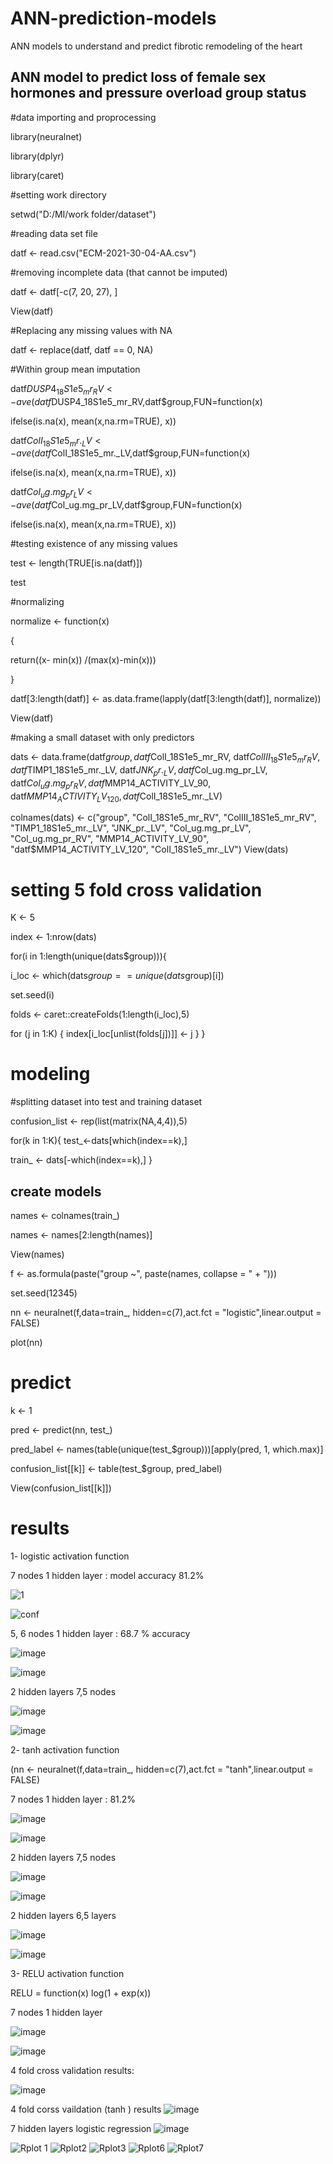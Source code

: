 # ANN-prediction-models
ANN models to understand and predict fibrotic remodeling of the heart

## ANN model to predict loss of female sex hormones and pressure overload group status

#data importing and proprocessing 

library(neuralnet)

library(dplyr)

library(caret)

#setting work directory

setwd("D:/MI/work folder/dataset")

#reading data set file 

datf <- read.csv("ECM-2021-30-04-AA.csv")

#removing incomplete data (that cannot be imputed)

datf <- datf[-c(7, 20, 27), ]

View(datf)

#Replacing any missing values with NA 

datf <- replace(datf, datf == 0, NA)

#Within group mean imputation 

datf$DUSP4_18S1e5_mr_RV<-ave(datf$DUSP4_18S1e5_mr_RV,datf$group,FUN=function(x) 

  ifelse(is.na(x), mean(x,na.rm=TRUE), x))

datf$ColI_18S1e5_mr._LV<-ave(datf$ColI_18S1e5_mr._LV,datf$group,FUN=function(x) 

  ifelse(is.na(x), mean(x,na.rm=TRUE), x))

datf$Col_ug.mg_pr_LV <-ave(datf$Col_ug.mg_pr_LV,datf$group,FUN=function(x) 

  ifelse(is.na(x), mean(x,na.rm=TRUE), x))

#testing existence of any missing values 

test <- length(TRUE[is.na(datf)])

test

#normalizing

normalize <- function(x)

{

  return((x- min(x)) /(max(x)-min(x)))
  
}

datf[3:length(datf)] <- as.data.frame(lapply(datf[3:length(datf)], normalize))

View(datf)

#making a small dataset with only predictors 

dats <- data.frame(datf$group, datf$ColI_18S1e5_mr_RV, datf$ColIII_18S1e5_mr_RV,
                   datf$TIMP1_18S1e5_mr._LV, datf$JNK_pr._LV, datf$Col_ug.mg_pr_LV,
                   datf$Col_ug.mg_pr_RV, datf$MMP14_ACTIVITY_LV_90, datf$MMP14_ACTIVITY_LV_120, datf$ColI_18S1e5_mr._LV)
                   
colnames(dats) <- c("group", "ColI_18S1e5_mr_RV", "ColIII_18S1e5_mr_RV",
                    "TIMP1_18S1e5_mr._LV", "JNK_pr._LV", "Col_ug.mg_pr_LV", "Col_ug.mg_pr_RV",
                    "MMP14_ACTIVITY_LV_90", "datf$MMP14_ACTIVITY_LV_120", "ColI_18S1e5_mr._LV")
View(dats)

# setting 5 fold cross validation 

K <- 5

index <- 1:nrow(dats)

for(i in 1:length(unique(dats$group))){

  i_loc <- which(dats$group==unique(dats$group)[i])
  
  set.seed(i)
  
  folds <- caret::createFolds(1:length(i_loc),5)
  
  for (j in 1:K) {
    index[i_loc[unlist(folds[j])]] <- j
  }
}

# modeling
#splitting dataset into test and training dataset 

confusion_list <- rep(list(matrix(NA,4,4)),5)

for(k in 1:K){
  test_<-dats[which(index==k),]
  
  train_ <- dats[-which(index==k),]
}
  
## create models
names <- colnames(train_)

names <- names[2:length(names)]

View(names)

  f <- as.formula(paste("group ~", paste(names, collapse = " + ")))
  
  set.seed(12345)
  
  nn <- neuralnet(f,data=train_, hidden=c(7),act.fct = "logistic",linear.output = FALSE)
 
  plot(nn)  
  
# predict
  k <- 1
  
  pred <- predict(nn, test_)
  
  pred_label <- names(table(unique(test_$group)))[apply(pred, 1, which.max)]
  
  confusion_list[[k]] <- table(test_$group, pred_label)
  
  View(confusion_list[[k]])
  
  # results 
  
  1- logistic activation function 
  
  7 nodes 1 hidden layer : model accuracy  81.2% 
  
![1](https://user-images.githubusercontent.com/84159789/118224699-4fd67880-b449-11eb-985c-094264fdaf6f.png)

![conf](https://user-images.githubusercontent.com/84159789/118224398-b018ea80-b448-11eb-9265-035349433f32.PNG) 

5, 6 nodes 1 hidden layer : 68.7 % accuracy 

![image](https://user-images.githubusercontent.com/84159789/118233464-8adfa880-b457-11eb-8f56-24df292e12e4.png)

![image](https://user-images.githubusercontent.com/84159789/118233416-7c918c80-b457-11eb-92de-23a60a003cb3.png)


2 hidden layers 7,5 nodes 

![image](https://user-images.githubusercontent.com/84159789/118228575-0a697980-b450-11eb-8dca-ade4afc05869.png)

![image](https://user-images.githubusercontent.com/84159789/118228617-1c4b1c80-b450-11eb-8583-2d42e1504586.png)


2- tanh activation function 

(nn <- neuralnet(f,data=train_, hidden=c(7),act.fct = "tanh",linear.output = FALSE)
 

7 nodes 1 hidden layer : 81.2% 

![image](https://user-images.githubusercontent.com/84159789/118230240-f410ed00-b452-11eb-9f74-8edfbd124324.png)

![image](https://user-images.githubusercontent.com/84159789/118230272-012ddc00-b453-11eb-8148-266958c784e6.png)

2 hidden layers 7,5 nodes 

![image](https://user-images.githubusercontent.com/84159789/118231097-3a1a8080-b454-11eb-9c62-94db3a492bd9.png)

![image](https://user-images.githubusercontent.com/84159789/118231123-443c7f00-b454-11eb-8544-ca4c4aa4073f.png)

2 hidden layers 6,5 layers 

![image](https://user-images.githubusercontent.com/84159789/118231379-a85f4300-b454-11eb-8083-41e355d5ebf1.png)

![image](https://user-images.githubusercontent.com/84159789/118231400-b3b26e80-b454-11eb-8084-7db3f23150b0.png)


3- RELU activation function 

RELU = function(x)  log(1 + exp(x)) 

7 nodes 1 hidden layer 

![image](https://user-images.githubusercontent.com/84159789/118232968-ea898400-b456-11eb-8163-8ff07982d5fe.png)

![image](https://user-images.githubusercontent.com/84159789/118233003-fb39fa00-b456-11eb-96f3-ef8332590238.png)

4 fold cross validation results: 

![image](https://user-images.githubusercontent.com/84159789/119776553-b5375a00-be8a-11eb-82f8-3e1048d4cb39.png)

4 fold corss vaildation (tanh ) results 
![image](https://user-images.githubusercontent.com/84159789/119777726-30e5d680-be8c-11eb-9b00-23e06976c19d.png)

7 hidden layers logistic regression 
![image](https://user-images.githubusercontent.com/84159789/119779304-262c4100-be8e-11eb-9970-71222fda2fea.png)








![Rplot 1](https://user-images.githubusercontent.com/84159789/121577907-b1114d80-c9ef-11eb-80e0-bd1bd822a704.png)
![Rplot2](https://user-images.githubusercontent.com/84159789/121577911-b1a9e400-c9ef-11eb-9bbd-7b2a027ea2dd.png)
![Rplot3](https://user-images.githubusercontent.com/84159789/121577914-b1a9e400-c9ef-11eb-905a-5b8d150abfeb.png)
![Rplot6](https://user-images.githubusercontent.com/84159789/121577916-b1a9e400-c9ef-11eb-8046-05d7f761ca69.png)
![Rplot7](https://user-images.githubusercontent.com/84159789/121577917-b2427a80-c9ef-11eb-8100-87d641cce12f.png)


